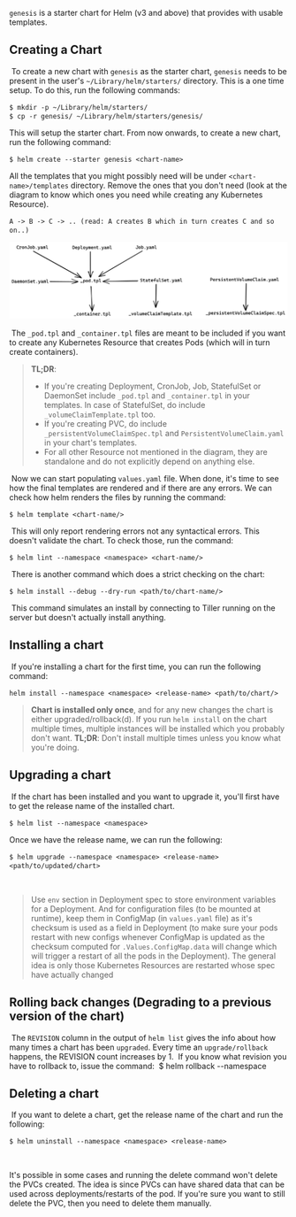 `genesis` is a starter chart for Helm (v3 and above) that provides with usable templates.

## Creating a Chart
​
To create a new chart with `genesis` as the starter chart, `genesis` needs to 
be present in the user's `~/Library/helm/starters/` directory. This is a one time 
setup. To do this, run the following commands:
​

    $ mkdir -p ~/Library/helm/starters/
    $ cp -r genesis/ ~/Library/helm/starters/genesis/

This will setup the starter chart. From now onwards, to create a new chart, run the 
following command:

    $ helm create --starter genesis <chart-name>

All the templates that you might possibly need will be under `<chart-name>/templates` 
directory. Remove the ones that you don't need (look at the diagram to know which ones 
you need while creating any Kubernetes Resource). 
​
```
A -> B -> C -> .. (read: A creates B which in turn creates C and so on..)
```

![Dependency Diagram](images/dependency_diagram.png)

​​
The `_pod.tpl` and `_container.tpl` files are meant to be included if you want to 
create any Kubernetes Resource that creates Pods (which will in turn create 
containers).
​
> **TL;DR**: 
>   - If you're creating Deployment, CronJob, Job, StatefulSet or DaemonSet include 
`_pod.tpl` and `_container.tpl` in your templates. In case of StatefulSet, do include 
`_volumeClaimTemplate.tpl` too.
>   - If you're creating PVC, do include 
`_persistentVolumeClaimSpec.tpl` and `PersistentVolumeClaim.yaml` in your chart's 
templates.
>   - For all other Resource not mentioned in the diagram, they are standalone 
and do not explicitly depend on anything else.

​
Now we can start populating `values.yaml` file. When done, it's time to see how 
the final templates are rendered and if there are any errors. We can check how 
helm renders the files by running the command:​

    $ helm template <chart-name/>
​
This will only report rendering errors not any syntactical errors. This doesn't validate 
the chart. To check those, run the command:

    $ helm lint --namespace <namespace> <chart-name/>
​
There is another command which does a strict checking on the chart:

    $ helm install --debug --dry-run <path/to/chart-name/>
​
This command simulates an install by connecting to Tiller running on the server but doesn't 
actually install anything.
​
## Installing a chart
​
If you're installing a chart for the first time, you can run the following command:

    helm install --namespace <namespace> <release-name> <path/to/chart/>

> **Chart is installed only once**, and for any new changes the chart is either 
upgraded/rollback(d). If you run `helm install` on the chart multiple times, 
multiple instances will be installed which you probably don't want. **TL;DR**: Don't 
install multiple times unless you know what you're doing.
​
## Upgrading a chart
​
If the chart has been installed and you want to upgrade it, you'll first have to get the 
release name of the installed chart.

    $ helm list --namespace <namespace>

​Once we have the release name, we can run the following:

    $ helm upgrade --namespace <namespace> <release-name> <path/to/updated/chart>
​
> Use `env` section in Deployment spec to store environment variables 
for a Deployment. And for configuration files (to be mounted at runtime), 
keep them in ConfigMap (in `values.yaml` file) as it's checksum is 
used as a field in Deployment (to make sure your pods restart with new configs 
whenever ConfigMap is updated as the checksum computed 
for `.Values.ConfigMap.data` will change which will trigger a restart of 
all the pods in the Deployment). The general idea is only those Kubernetes 
Resources are restarted whose spec have actually changed
​
## Rolling back changes (Degrading to a previous version of the chart)
​
The `REVISION` column in the output of `helm list` gives the info about 
how many times a chart has been `upgraded`. Every time an `upgrade/rollback` 
happens, the REVISION count increases by 1.
​
If you know what revision you have to rollback to, issue the command:
​
    $ helm rollback --namespace <namespace> <release-name> <revision-no>
​
## Deleting a chart
​
If you want to delete a chart, get the release name of the chart and run the following:
​

    $ helm uninstall --namespace <namespace> <release-name>
​

It's possible in some cases and running the delete command won't delete the PVCs 
created. The idea is since PVCs can have shared data that can be used across 
deployments/restarts of the pod. If you're sure you want to still delete the PVC, then
you need to delete them manually.
